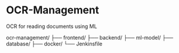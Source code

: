 # OCR-Management
OCR for reading documents using ML

ocr-management/
├── frontend/
├── backend/
├── ml-model/
├── database/
├── docker/
└── Jenkinsfile
